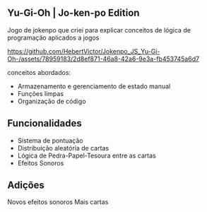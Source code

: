 ## Yu-Gi-Oh | Jo-ken-po Edition

Jogo de jokenpo que criei para explicar conceitos de lógica de programação aplicados a jogos


https://github.com/HebertVictor/Jokenpo_JS_Yu-Gi-Oh-/assets/78959183/2d8ef871-46a8-42a6-9e3a-fb453745a6d7


conceitos abordados:

- Armazenamento e gerenciamento de estado manual
- Funções limpas
- Organização de código


## Funcionalidades
- Sistema de pontuação
- Distribuição aleatória de cartas
- Lógica de Pedra-Papel-Tesoura entre as cartas
- Efeitos Sonoros

## Adições
Novos efeitos sonoros
Mais cartas 
